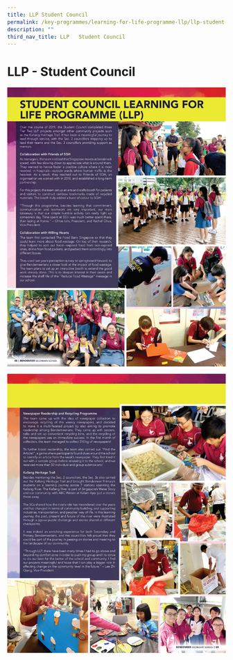 ```yaml
---
title: LLP Student Council
permalink: /key-programmes/learning-for-life-programme-llp/llp-student-council
description: ""
third_nav_title: LLP   Student Council
---
```

# LLP - Student Council

![Student Council Learning for Life Programme](/images/Student%20Council%20Learning%20for%20Life%20Programme.jpg)

![Student Council Learning for Life Programme](/images/Student%20Council%20Learning%20for%20Life%20Programme%202.jpg)